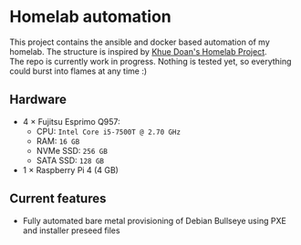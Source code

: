 # Homelab automation

This project contains the ansible and docker based automation of my homelab. The structure is inspired by [Khue Doan's Homelab Project](https://github.com/khuedoan/homelab).  
The repo is currently work in progress. Nothing is tested yet, so everything could burst into flames at any time :)

## Hardware

- 4 × Fujitsu Esprimo Q957:
  - CPU: `Intel Core i5-7500T @ 2.70 GHz`
  - RAM: `16 GB`
  - NVMe SSD: `256 GB`
  - SATA SSD: `128 GB`
- 1 × Raspberry Pi 4 (4 GB)

## Current features

- Fully automated bare metal provisioning of Debian Bullseye using PXE and installer preseed files
